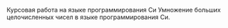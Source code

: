 Курсовая работа на языке программирования Си
Умножение больших целочисленных чисел в языке программирования Си.
